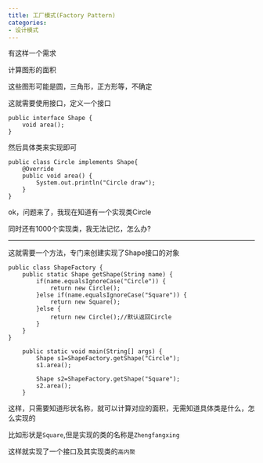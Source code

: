 ```yaml
---
title: 工厂模式(Factory Pattern)
categories: 
- 设计模式
---
```


有这样一个需求

计算图形的面积

这些图形可能是圆，三角形，正方形等，不确定

这就需要使用接口，定义一个接口

```
public interface Shape {
	void area();
}
```
然后具体类来实现即可

```
public class Circle implements Shape{
	@Override
	public void area() {
		System.out.println("Circle draw");
	}
}
```

ok，问题来了，我现在知道有一个实现类Circle

同时还有1000个实现类，我无法记忆，怎么办?

--------------

这就需要一个方法，专门来创建实现了Shape接口的对象

```
public class ShapeFactory {
	public static Shape getShape(String name) {
		if(name.equalsIgnoreCase("Circle")) {
			return new Circle();
		}else if(name.equalsIgnoreCase("Square")) {
			return new Square();
		}else {
			return new Circle();//默认返回Circle
		}
	}
}
```

```
	public static void main(String[] args) {
		Shape s1=ShapeFactory.getShape("Circle");
		s1.area();
		
		Shape s2=ShapeFactory.getShape("Square");
		s2.area();
	}	
```

这样，只需要知道形状名称，就可以计算对应的面积，无需知道具体类是什么，怎么实现的

比如形状是`Square`,但是实现的类的名称是`Zhengfangxing`

这样就实现了一个接口及其实现类的`高内聚`